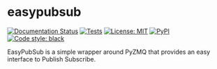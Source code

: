 # easypubsub
[![Documentation Status](https://readthedocs.org/projects/easypubsub/badge/?version=latest)](https://easypubsub.readthedocs.io/en/latest/?badge=latest)
[![Tests](https://github.com/matpompili/easypubsub/actions/workflows/python-package.yml/badge.svg)](https://github.com/matpompili/easypubsub/actions/workflows/python-package.yml)
[![License: MIT](https://img.shields.io/badge/license-MIT-brightgreen)](https://github.com/matpompili/easypubsub/blob/main/LICENSE)
[![PyPI](https://img.shields.io/pypi/v/easypubsub)](https://pypi.org/project/easypubsub/)
[![Code style: black](https://img.shields.io/badge/code%20style-black-000000.svg)](https://github.com/psf/black)

EasyPubSub is a simple wrapper around PyZMQ that provides an easy interface to Publish Subscribe.
